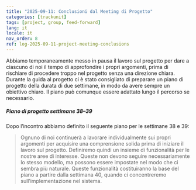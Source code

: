 ```yaml
---
title: "2025-09-11: Conclusioni dal Meeting di Progetto"
categories: [trackunit]
tags: [project, group, feed-forward]
lang: it
locale: it
nav_order: 8
ref: log-2025-09-11-project-meeting-conclusions
---
```

Abbiamo temporaneamente messo in pausa il lavoro sul progetto per dare a ciascuno di noi il tempo di approfondire i propri argomenti, prima di rischiare di procedere troppo nel progetto senza una direzione chiara.  
Durante la guida al progetto ci è stato consigliato di preparare un piano di progetto della durata di due settimane, in modo da avere sempre un obiettivo chiaro. Il piano può comunque essere adattato lungo il percorso se necessario.  

##### Piano di progetto settimane 38–39
Dopo l’incontro abbiamo definito il seguente piano per le settimane 38 e 39:
> Ognuno di noi continuerà a lavorare individualmente sui propri argomenti per acquisire una comprensione solida prima di iniziare il lavoro sul progetto. Definiremo quindi un insieme di funzionalità per le nostre aree di interesse. Queste non devono seguire necessariamente lo stesso modello, ma possono essere impostate nel modo che ci sembra più naturale. Queste funzionalità costituiranno la base del piano a partire dalla settimana 40, quando ci concentreremo sull’implementazione nel sistema.